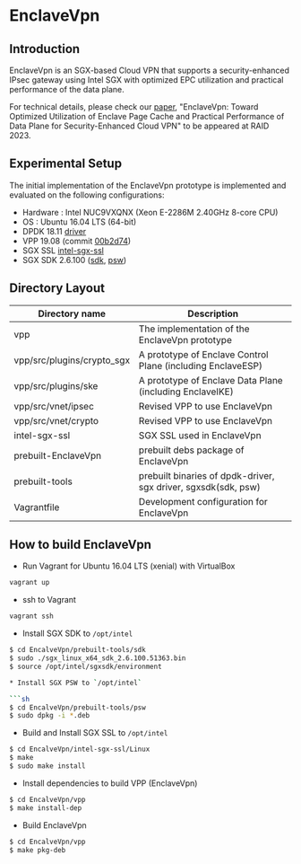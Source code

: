 EnclaveVpn
========================

## Introduction

EnclaveVpn is an SGX-based Cloud VPN that supports a security-enhanced IPsec gateway using Intel SGX with optimized EPC utilization and practical performance of the data plane.

For technical details, please check our [paper](), "EnclaveVpn: Toward Optimized Utilization of Enclave Page Cache and Practical Performance of Data Plane for Security-Enhanced Cloud VPN" to be appeared at RAID 2023.


## Experimental Setup

The initial implementation of the EnclaveVpn prototype is implemented and evaluated on the following configurations:

* Hardware : Intel NUC9VXQNX (Xeon E-2286M 2.40GHz 8-core CPU)
* OS : Ubuntu 16.04 LTS (64-bit)
* DPDK 18.11 [driver](./prebuilt-tools/dpdk-driver)
* VPP 19.08 (commit [00b2d74](https://github.com/FDio/vpp/commit/00b2d74d1f58b9357e8d955ad7410fb608490904))
* SGX SSL [intel-sgx-ssl](./intel-sgx-ssl)
* SGX SDK 2.6.100 ([sdk](./prebuilt-tools/sdk), [psw](./prebuilt-tools/psw))

## Directory Layout

| Directory name                    | Description                                                    |
| ----------------------------------| -------------------------------------------------------------- |
| vpp                               | The implementation of the EnclaveVpn prototype                 |
| vpp/src/plugins/crypto\_sgx       | A prototype of Enclave Control Plane (including EnclaveESP)    |
| vpp/src/plugins/ske               | A prototype of Enclave Data Plane (including EnclaveIKE)       |
| vpp/src/vnet/ipsec                | Revised VPP to use EnclaveVpn                                  |
| vpp/src/vnet/crypto               | Revised VPP to use EnclaveVpn                                  |
| intel-sgx-ssl                     | SGX SSL used in EnclaveVpn                                     |
| prebuilt-EnclaveVpn               | prebuilt debs package of EnclaveVpn                            |
| prebuilt-tools                    | prebuilt binaries of dpdk-driver, sgx driver, sgxsdk(sdk, psw) |
| Vagrantfile                       | Development configuration for EnclaveVpn                       |

## How to build EnclaveVpn

* Run Vagrant for Ubuntu 16.04 LTS (xenial) with VirtualBox

```sh
vagrant up
```

* ssh to Vagrant

```sh
vagrant ssh
```

* Install SGX SDK to `/opt/intel`

```sh
$ cd EncalveVpn/prebuilt-tools/sdk
$ sudo ./sgx_linux_x64_sdk_2.6.100.51363.bin
$ source /opt/intel/sgxsdk/environment

* Install SGX PSW to `/opt/intel`

```sh
$ cd EncalveVpn/prebuilt-tools/psw
$ sudo dpkg -i *.deb
```

* Build and Install SGX SSL to `/opt/intel`

```sh
$ cd EncalveVpn/intel-sgx-ssl/Linux
$ make
$ sudo make install
```

* Install dependencies to build VPP (EnclaveVpn)

```sh
$ cd EncalveVpn/vpp
$ make install-dep
```

* Build EnclaveVpn

```sh
$ cd EncalveVpn/vpp
$ make pkg-deb
```



